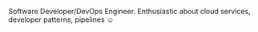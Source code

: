 Software Developer/DevOps Engineer. Enthusiastic about cloud services, developer patterns, pipelines ☺

